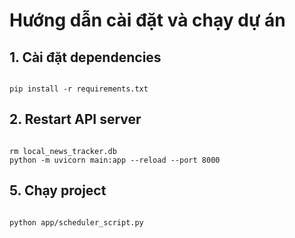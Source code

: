 # Hướng dẫn cài đặt và chạy dự án

## 1. Cài đặt dependencies

```

pip install -r requirements.txt

```

## 2. Restart API server

```

rm local_news_tracker.db
python -m uvicorn main:app --reload --port 8000

```

## 5. Chạy project

```

python app/scheduler_script.py

```
